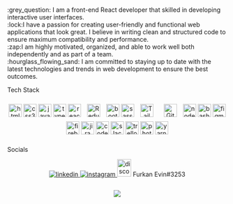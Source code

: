###

<!-- <div align="center">
  <img height="200" src="https://media3.giphy.com/media/gk7BbBTgH9fcQ/giphy.gif?cid=790b76116f0bfe111ca88653ff68a56b95ff43756f89c341&rid=giphy.gif&ct=g"  />
</div> -->

###

<p align="left"> :grey_question: I am a front-end React developer that skilled in developing interactive user interfaces.<br>:lock:I have a passion for creating user-friendly and functional web applications that look great. I believe in writing clean and structured code to         ensure maximum compatibility and performance. <br>:zap:I am highly motivated, organized, and able to work well both independently and as part of a team. <br>:hourglass_flowing_sand: I am committed to staying up to date with the latest technologies and trends in web development to ensure the best outcomes.</p>

<!-- ###
<p align="left">Stats</p>
<div align="center">
  <img src="https://github-readme-stats.vercel.app/api?hide_title=true&hide_rank=false&show_icons=true&include_all_commits=true&count_private=true&disable_animations=false&theme=github_dark&locale=en&hide_border=true&username=furkanevin" height="150" alt="stats graph"  />

### -->
<p align="left">Tech Stack</p>
  
<div align="center">
  <img src="https://cdn.jsdelivr.net/gh/devicons/devicon/icons/html5/html5-original.svg" height="30" width="30" alt="html5 logo"  />
  <img src="https://cdn.jsdelivr.net/gh/devicons/devicon/icons/css3/css3-original.svg" height="30" width="30" alt="css3 logo"  />
  <img src="https://cdn.jsdelivr.net/gh/devicons/devicon/icons/javascript/javascript-original.svg" height="30" width="30" alt="javascript logo"  />
  <img src="https://cdn.jsdelivr.net/gh/devicons/devicon/icons/typescript/typescript-original.svg" height="30" width="30" alt="typescript logo"  />
  <img src="https://cdn.jsdelivr.net/gh/devicons/devicon/icons/react/react-original.svg" height="30" width="30" alt="react logo"  />
  <a href="https://redux.js.org/" target="_blank"><img style="margin: 10px" src="https://profilinator.rishav.dev/skills-assets/redux-original.svg" alt="Redux" height="30" width="30" /></a>  
  <img src="https://cdn.jsdelivr.net/gh/devicons/devicon/icons/bootstrap/bootstrap-original.svg" height="30" width="30" alt="bootstrap logo"  />
  <img src="https://cdn.jsdelivr.net/gh/devicons/devicon/icons/sass/sass-original.svg" height="30" width="30" alt="sass logo"  />
  <a href="https://www.tailwindcss.com/" target="_blank"><img style="margin: 10px" src="https://profilinator.rishav.dev/skills-assets/tailwindcss.svg" alt="Tailwind CSS" height="30" width="30" /></a>  
 <a href="https://github.com/" target="_blank"><img style="margin: 10px" src="https://profilinator.rishav.dev/skills-assets/git-scm-icon.svg" alt="Git" height="30" width="30"/></a>  
  <img src="https://cdn.jsdelivr.net/gh/devicons/devicon/icons/nodejs/nodejs-original.svg" height="30" width="30" alt="nodejs logo"  />
  <img src="https://cdn.jsdelivr.net/gh/devicons/devicon/icons/bash/bash-original.svg" height="30" width="30" alt="bash logo"  />
  <img src="https://cdn.jsdelivr.net/gh/devicons/devicon/icons/figma/figma-original.svg" height="30" width="30" alt="figma logo"  />
  <img src="https://cdn.jsdelivr.net/gh/devicons/devicon/icons/firebase/firebase-plain.svg" height="30" width="30" alt="firebase logo"  />
  <img src="https://cdn.jsdelivr.net/gh/devicons/devicon/icons/jira/jira-original.svg" height="30" width="30" alt="jira logo"  />
  <img src="https://cdn.jsdelivr.net/gh/devicons/devicon/icons/codepen/codepen-plain.svg" height="30" width="30" alt="codepen logo"  />
  <img src="https://cdn.jsdelivr.net/gh/devicons/devicon/icons/slack/slack-original.svg" height="30" width="30" alt="slack logo"  />
  <img src="https://cdn.jsdelivr.net/gh/devicons/devicon/icons/trello/trello-plain.svg" height="30" width="30" alt="trello logo"  />
  <img src="https://cdn.jsdelivr.net/gh/devicons/devicon/icons/photoshop/photoshop-plain.svg" height="30" width="30" alt="photoshop logo"  />
  <img src="https://cdn.jsdelivr.net/gh/devicons/devicon/icons/yarn/yarn-original.svg" height="30" width="30" alt="yarn logo"  />

</div>

###
<p align="left">Socials</p>
<div align="center">
<a href="https://linkedin.com/in/furkan-evin" target="_blank">
<img src=https://img.shields.io/badge/linkedin-%231E77B5.svg?&style=for-the-badge&logo=linkedin&logoColor=white alt=linkedin style="margin-bottom: 5px;" />
</a>
  <a href="https://www.instagram.com/furkanevin0" target="_blank">
<img src=https://img.shields.io/badge/instagram-%23000000.svg?&style=for-the-badge&logo=instagram&logoColor=white alt=instagram style="margin-bottom: 5px;" />
</a>  
  <a>
    <img src="https://raw.githubusercontent.com/maurodesouza/profile-readme-generator/master/src/assets/icons/social/discord/default.svg" width="32" height="40" alt="discord logo"  /> Furkan Evin#3253
  </a>
</div>

###
<div align="center">
  <img src="https://profile-counter.glitch.me/furkanevin/count.svg?"  />
</div>
